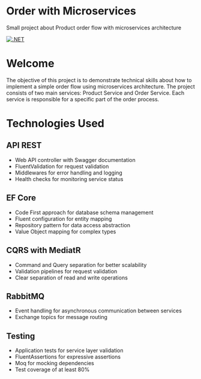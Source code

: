 # Order with Microservices

Small project about Product order flow with microservices architecture

[![.NET](https://github.com/bluebetto/Order-Microservices/actions/workflows/dotnet.yml/badge.svg)](https://github.com/bluebetto/Order-Microservices/actions/workflows/dotnet.yml)

# Welcome

The objective of this project is to demonstrate technical skills about how to implement a simple order flow using microservices architecture. The project consists of two main services: Product Service and Order Service. Each service is responsible for a specific part of the order process.

# Technologies Used

## API REST

- Web API controller with Swagger documentation
- FluentValidation for request validation
- Middlewares for error handling and logging
- Health checks for monitoring service status

## EF Core

- Code First approach for database schema management
- Fluent configuration for entity mapping
- Repository pattern for data access abstraction
- Value Object mapping for complex types

## CQRS with MediatR

- Command and Query separation for better scalability
- Validation pipelines for request validation
- Clear separation of read and write operations

## RabbitMQ

- Event handling for asynchronous communication between services
- Exchange topics for message routing

## Testing

- Application tests for service layer validation
- FluentAssertions for expressive assertions
- Moq for mocking dependencies
- Test coverage of at least 80%
